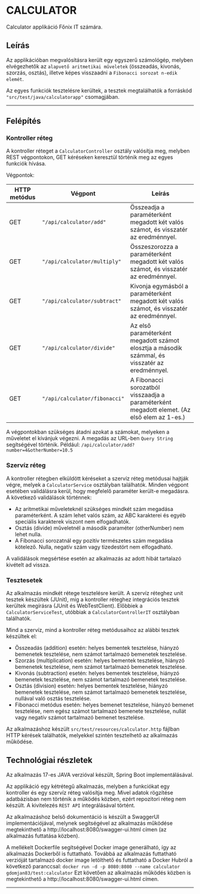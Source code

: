 # CALCULATOR
Calculator applikáció Főnix IT számára.

## Leírás

Az applikációban megvalósításra került egy egyszerű számológép, melyben elvégezhetők az `alapvető aritmetikai műveletek`
(összeadás, kivonás, szorzás, osztás), illetve képes visszaadni a `Fibonacci sorozat n-edik elemét`. 

Az egyes funkciók tesztelésre kerültek, a tesztek megtalálhatók a forráskód `"src/test/java/calculatorapp"` csomagjában.

---

## Felépítés

### Kontroller réteg

A kontroller réteget a `CalculatorController` osztály valósítja meg, melyben REST végpontokon, GET kéréseken keresztül
történik meg az egyes funkciók hívása.

Végpontok:

| HTTP metódus | Végpont                 	    | Leírás                                                                       	                  |
| ------------ | -------------------------------| ------------------------------------------------------------------------------------------------|
| GET          | `"/api/calculator/add"`   		| Összeadja a paraméterként megadott két valós számot, és visszatér az eredménnyel.               |
| GET          | `"/api/calculator/multiply"`  	| Összeszorozza a paraméterként megadott két valós számot, és visszatér az eredménnyel.           |
| GET          | `"/api/calculator/subtract"`   | Kivonja egymásból a paraméterként megadott két valós számot, és visszatér az eredménnyel.       |
| GET          | `"/api/calculator/divide"`     | Az első paraméterként megadott számot elosztja a második számmal, és visszatér az eredménnyel.  |	
| GET          | `"/api/calculator/fibonacci"`  | A Fibonacci sorozatból visszaadja a paraméterként megadott elemet. (Az első elem az 1-es.)      |

A végpontokban szükséges átadni azokat a számokat, melyeken a műveletet el kívánjuk végezni. A megadás az URL-ben `Query String` segítségével történik. 
Például: `/api/calculator/add?number=4&otherNumber=10.5`

### Szervíz réteg

A kontroller rétegben elküldött kéréseket a szervíz réteg metódusai hajtják végre, melyek a `CalculatorService` osztályban találhatók. Minden végpont esetében validálásra kerül,
hogy megfelelő paraméter került-e megadásra. A következő validálások történnek:

* Az aritmetikai műveleteknél szükséges mindkét szám megadása paraméterként. A szám lehet valós szám, az ABC karakterei és egyéb speciális karakterek viszont nem elfogadhatók.
* Osztás (divide) műveletnél a második paraméter (otherNumber) nem lehet nulla. 
* A Fibonacci sorozatnál egy pozitív természetes szám megadása kötelező. Nulla, negatív szám vagy tizedestört nem elfogadható.

A validálások megsértése esetén az alkalmazás az adott hibát tartalazó kivételt ad vissza. 

### Tesztesetek

Az alkalmazás mindkét rétege tesztelésre került. A szervíz réteghez unit tesztek készültek (JUnit), míg a kontroller réteghez integrációs tesztek
kerültek megírásra (JUnit és WebTestClient). Előbbiek a `CalculatorServiceTest`, utóbbiak a `CalculatorControllerIT` osztályban találhatók. 

Mind a szervíz, mind a kontroller réteg metódusaihoz az alábbi tesztek készültek el:

* Összeadás (addition) esetén: helyes bementek tesztelése, hiányzó bemenetek tesztelése, nem számot tartalmazó bemenetek tesztelése.
* Szorzás (multiplication) esetén: helyes bementek tesztelése, hiányzó bemenetek tesztelése, nem számot tartalmazó bemenetek tesztelése.
* Kivonás (subtraction) esetén: helyes bementek tesztelése, hiányzó bemenetek tesztelése, nem számot tartalmazó bemenetek tesztelése.
* Osztás (division) esetén: helyes bementek tesztelése, hiányzó bemenetek tesztelése, nem számot tartalmazó bemenetek tesztelése, nullával való osztás tesztelése.
* Fibonacci metódus esetén: helyes bemenet tesztelése, hiányzó bemenet tesztelése, nem egész számot tartalmazó bemenete tesztelése, nullát vagy negatív számot tartalmazó bemenet tesztelése.

Az alkalmazáshoz készült `src/test/resources/calculator.http` fájlban HTTP kérések találhatók, melyekkel szintén tesztelhető az alkalmazás működése.

## Technológiai részletek

Az alkalmazás 17-es JAVA verzióval készült, Spring Boot implementálásával. 

Az applikáció egy kétrétegű alkalmazás, melyben a funkciókat egy kontroller és egy szervíz réteg valósítja meg. Mivel adatok rögzítése adatbázisban nem történik a működés közben, ezért repozitori réteg nem készült. A kivitelezés `REST API` integrálásával
történt.

Az alkalmazáshoz belső dokumentáció is készült a SwaggerUI implementációjával, melynek segítségével az alkalmazás működése megtekinthető
a http://localhost:8080/swagger-ui.html címen (az alkalmazás futtatása közben).

A mellékelt Dockerfile segítségével Docker image generálható, így az alkalmazás Dockerből is futtatható. Továbbá az alkalmazás futtatható verzióját tartalmazó
docker image letölthető és futtatható a Docker Hubról a következő paranccsal: `docker run -d -p 8080:8080 --name calculator gdomjan83/test:calculator` 
Ezt követően az alkalmazás működés közben is megtekinthető a http://localhost:8080/swagger-ui.html címen.

---
